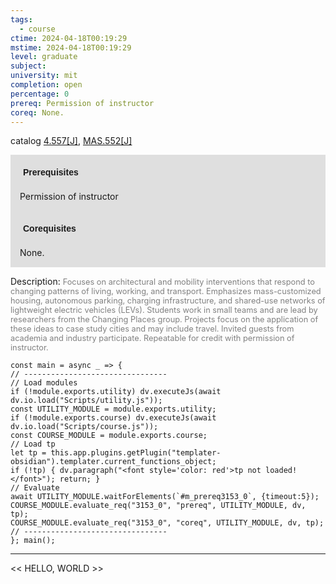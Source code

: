 ```yaml
---
tags:
  - course
ctime: 2024-04-18T00:19:29
mstime: 2024-04-18T00:19:29
level: graduate
subject: 
university: mit
completion: open
percentage: 0
prereq: Permission of instructor
coreq: None.
---
```


catalog [4.557[J]](http://student.mit.edu/catalog/m4e.html#4.557), [MAS.552[J]](http://student.mit.edu/catalog/mMASa.html#MAS.552)

<span style="display: block; padding: 15px; background-color: rgb(100, 100, 100, 0.2);"><font id="m_prereq3153_0" style="display: block; font-family: Arial, sans-serif; font-weight: bold; padding: 5px">Prerequisites</font><br><span id="prereq3153_0">Permission of instructor</span></span>
<span style="display: block; padding: 15px; background-color: rgb(100, 100, 100, 0.2);"><font id="m_coreq3153_0" style="display: block; font-family: Arial, sans-serif; font-weight: bold; padding: 5px">Corequisites</font><br><span id="coreq3153_0">None.</span></span>

<font style="">Description:</font>
<font style="color: grey; font-size: 0.8rem;">Focuses on architectural and mobility interventions that respond to changing patterns of living, working, and transport. Emphasizes mass-customized housing, autonomous parking, charging infrastructure, and shared-use networks of lightweight electric vehicles (LEVs). Students work in small teams and are lead by researchers from the Changing Places group. Projects focus on the application of these ideas to case study cities and may include travel. Invited guests from academia and industry participate. Repeatable for credit with permission of instructor.</font>

```dataviewjs
const main = async _ => {
// --------------------------------
// Load modules
if (!module.exports.utility) dv.executeJs(await dv.io.load("Scripts/utility.js"));
const UTILITY_MODULE = module.exports.utility;
if (!module.exports.course) dv.executeJs(await dv.io.load("Scripts/course.js"));
const COURSE_MODULE = module.exports.course;
// Load tp
let tp = this.app.plugins.getPlugin("templater-obsidian").templater.current_functions_object;
if (!tp) { dv.paragraph("<font style='color: red'>tp not loaded!</font>"); return; }
// Evaluate
await UTILITY_MODULE.waitForElements(`#m_prereq3153_0`, {timeout:5});
COURSE_MODULE.evaluate_req("3153_0", "prereq", UTILITY_MODULE, dv, tp);
COURSE_MODULE.evaluate_req("3153_0", "coreq", UTILITY_MODULE, dv, tp);
// --------------------------------
}; main();
```

---

<< HELLO, WORLD >>
